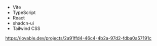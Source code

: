 
- Vite
- TypeScript
- React
- shadcn-ui
- Tailwind CSS



https://lovable.dev/projects/2a91ffd4-46c4-4b2a-97d2-fdba0a57191c

